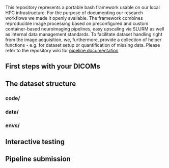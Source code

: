 This repository represents a portable bash framework usable on our local HPC infrastructure. For the purpose of documenting our research workflows we made it openly available. The framework combines reproducible image processing based on preconfigured and custom container-based neuroimaging pipelines, easy upscaling via SLURM as well as internal data management standards. To facilitate dataset handling right from the image acquisition, we, furthermore, provide a collection of helper functions - e.g. for dataset setup or quantification of missing data. Please refer to the repository wiki for [pipeline documentation](https://github.com/csi-hamburg/CSIframe/wiki)

## First steps with your DICOMs

## The dataset structure

### code/
### data/
### envs/

## Interactive testing

## Pipeline submission


